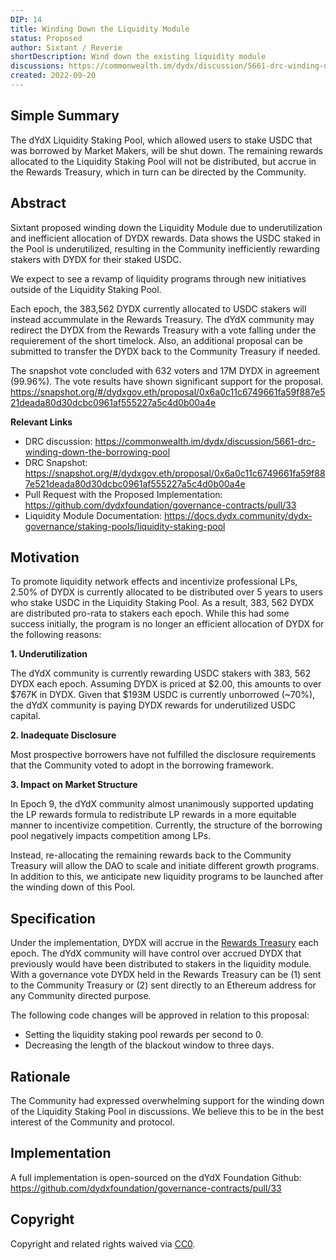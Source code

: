 ```yaml
---
DIP: 14
title: Winding Down the Liquidity Module
status: Proposed
author: Sixtant / Reverie
shortDescription: Wind down the existing liquidity module
discussions: https://commonwealth.im/dydx/discussion/5661-drc-winding-down-the-borrowing-pool
created: 2022-09-20
---
```


## Simple Summary

The dYdX Liquidity Staking Pool, which allowed users to stake USDC that was borrowed by Market Makers, will be shut down. The remaining rewards allocated to the Liquidity Staking Pool will not be distributed, but accrue in the Rewards Treasury, which in turn can be directed by the Community.

## Abstract

Sixtant proposed winding down the Liquidity Module due to underutilization and inefficient allocation of DYDX rewards. Data shows the USDC staked in the Pool is underutilized, resulting in the Community inefficiently rewarding stakers with DYDX for their staked USDC.

We expect to see a revamp of liquidity programs through new initiatives outside of the Liquidity Staking Pool.

Each epoch, the 383,562 DYDX currently allocated to USDC stakers will instead accummulate in the Rewards Treasury. The dYdX community may redirect the DYDX from the Rewards Treasury with a vote falling under the requierement of the short timelock. Also, an additional proposal can be submitted to transfer the DYDX back to the Community Treasury if needed.

The snapshot vote concluded with 632 voters and 17M DYDX in agreement (99.96%). The vote results have shown significant support for the proposal.
https://snapshot.org/#/dydxgov.eth/proposal/0x6a0c11c6749661fa59f887e521deada80d30dcbc0961af555227a5c4d0b00a4e

**Relevant Links**

- DRC discussion: https://commonwealth.im/dydx/discussion/5661-drc-winding-down-the-borrowing-pool
- DRC Snapshot: https://snapshot.org/#/dydxgov.eth/proposal/0x6a0c11c6749661fa59f887e521deada80d30dcbc0961af555227a5c4d0b00a4e
- Pull Request with the Proposed Implementation: https://github.com/dydxfoundation/governance-contracts/pull/33
- Liquidity Module Documentation: https://docs.dydx.community/dydx-governance/staking-pools/liquidity-staking-pool

## Motivation

To promote liquidity network effects and incentivize professional LPs, 2.50% of DYDX is currently allocated to be distributed over 5 years to users who stake USDC in the Liquidity Staking Pool. As a result, 383, 562 DYDX are distributed pro-rata to stakers each epoch. While this had some success initially, the program is no longer an efficient allocation of DYDX for the following reasons:

**1. Underutilization**

The dYdX community is currently rewarding USDC stakers with 383, 562 DYDX each epoch. Assuming DYDX is priced at $2.00, this amounts to over $767K in DYDX. Given that $193M USDC is currently unborrowed (~70%), the dYdX community is paying DYDX rewards for underutilized USDC capital.

**2. Inadequate Disclosure**

Most prospective borrowers have not fulfilled the disclosure requirements that the Community voted to adopt in the borrowing framework.

**3. Impact on Market Structure**

In Epoch 9, the dYdX community almost unanimously supported updating the LP rewards formula to redistribute LP rewards in a more equitable manner to incentivize competition. Currently, the structure of the borrowing pool negatively impacts competition among LPs.

Instead, re-allocating the remaining rewards back to the Community Treasury will allow the DAO to scale and initiate different growth programs. In addition to this, we anticipate new liquidity programs to be launched after the winding down of this Pool.

## Specification

Under the implementation, DYDX will accrue in the [Rewards Treasury](https://etherscan.io/address/0x639192D54431F8c816368D3FB4107Bc168d0E871) each epoch. The dYdX community will have control over accrued DYDX that previously would have been distributed to stakers in the liquidity module. With a governance vote DYDX held in the Rewards Treasury can be (1) sent to the Community Treasury or (2) sent directly to an Ethereum address for any Community directed purpose.

The following code changes will be approved in relation to this proposal:
- Setting the liquidity staking pool rewards per second to 0.
- Decreasing the length of the blackout window to three days.

## Rationale

The Community had expressed overwhelming support for the winding down of the Liquidity Staking Pool in discussions. We believe this to be in the best interest of the Community and protocol.

## Implementation

A full implementation is open-sourced on the dYdX Foundation Github: https://github.com/dydxfoundation/governance-contracts/pull/33

## Copyright

Copyright and related rights waived via [CC0](https://creativecommons.org/publicdomain/zero/1.0/).

